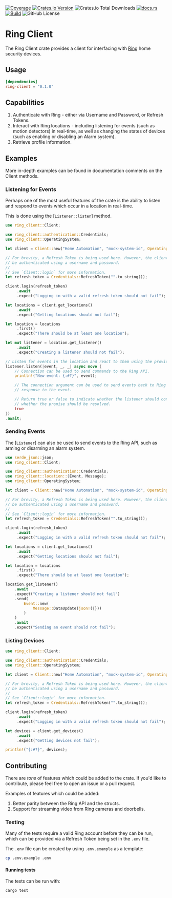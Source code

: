 [![Coverage](https://api.coveragerobot.com/v1/graph/github/ryanmab/ring-client/badge.svg?token=5444eb416f4cfd4c632e25248d55ebab0e143552813434179b)](https://coveragerobot.com)
[![Crates.io Version](https://img.shields.io/crates/v/ring-client)](https://crates.io/crates/ring-client)
![Crates.io Total Downloads](https://img.shields.io/crates/d/ring-client)
[![docs.rs](https://img.shields.io/docsrs/ring-client)](https://docs.rs/ring-client)
[![Build](https://github.com/ryanmab/ring-client/actions/workflows/build.yml/badge.svg)](https://github.com/ryanmab/ring-client/actions/workflows/build.yml)
![GitHub License](https://img.shields.io/github/license/ryanmab/ring-client)

<!-- cargo-rdme start -->

# Ring Client

The Ring Client crate provides a client for interfacing with [Ring](https://www.ring.com/)
home security devices.

## Usage
```toml
[dependencies]
ring-client = "0.1.0"
```

## Capabilities

1. Authenticate with Ring - either via Username and Password, or Refresh Tokens.
2. Interact with Ring locations - including listening for events (such as motion detectors) in
   real-time, as well as changing the states of devices (such as enabling or disabling an Alarm system).
3. Retrieve profile information.

## Examples

More in-depth examples can be found in documentation comments on the Client methods.

### Listening for Events

Perhaps one of the most useful features of the crate is the ability to listen and respond to
events which occur in a location in real-time.

This is done using the [`Listener::listen`] method.

```rust
use ring_client::Client;

use ring_client::authentication::Credentials;
use ring_client::OperatingSystem;

let client = Client::new("Home Automation", "mock-system-id", OperatingSystem::Ios);

// For brevity, a Refresh Token is being used here. However, the client can also
// be authenticated using a username and password.
//
// See `Client::login` for more information.
let refresh_token = Credentials::RefreshToken("".to_string());

client.login(refresh_token)
     .await
     .expect("Logging in with a valid refresh token should not fail");

let locations = client.get_locations()
     .await
     .expect("Getting locations should not fail");

let location = locations
     .first()
     .expect("There should be at least one location");

let mut listener = location.get_listener()
     .await
     .expect("Creating a listener should not fail");

// Listen for events in the location and react to them using the provided closure.
listener.listen(|event, _, _| async move {
    // Connection can be used to send commands to the Ring API.
    println!("New event: {:#?}", event);

    // The connection argument can be used to send events back to Ring in
    // response to the event.

    // Return true or false to indicate whether the listener should continue listening, or
    // whether the promise should be resolved.
    true
})
.await;

```

### Sending Events

The [`Listener`] can also be used to send events to the Ring API, such as arming or disarming an alarm
system.

```rust
use serde_json::json;
use ring_client::Client;

use ring_client::authentication::Credentials;
use ring_client::location::{Event, Message};
use ring_client::OperatingSystem;

let client = Client::new("Home Automation", "mock-system-id", OperatingSystem::Ios);

// For brevity, a Refresh Token is being used here. However, the client can also
// be authenticated using a username and password.
//
// See `Client::login` for more information.
let refresh_token = Credentials::RefreshToken("".to_string());

client.login(refresh_token)
     .await
     .expect("Logging in with a valid refresh token should not fail");

let locations = client.get_locations()
     .await
     .expect("Getting locations should not fail");

let location = locations
     .first()
     .expect("There should be at least one location");

location.get_listener()
    .await
    .expect("Creating a listener should not fail")
    .send(
        Event::new(
            Message::DataUpdate(json!({}))
        )
    )
    .await
    .expect("Sending an event should not fail");
```

### Listing Devices

```rust
use ring_client::Client;

use ring_client::authentication::Credentials;
use ring_client::OperatingSystem;

let client = Client::new("Home Automation", "mock-system-id", OperatingSystem::Ios);

// For brevity, a Refresh Token is being used here. However, the client can also
// be authenticated using a username and password.
//
// See `Client::login` for more information.
let refresh_token = Credentials::RefreshToken("".to_string());

client.login(refresh_token)
     .await
     .expect("Logging in with a valid refresh token should not fail");

let devices = client.get_devices()
     .await
     .expect("Getting devices not fail");

println!("{:#?}", devices);
```

## Contributing

There are _tons_ of features which could be added to the crate. If you'd like to contribute, please
feel free to open an issue or a pull request.

Examples of features which could be added:
1. Better parity between the Ring API and the structs.
2. Support for streaming video from Ring cameras and doorbells.

### Testing

Many of the tests require a valid Ring account before they can be run, which can be provided
via a Refresh Token being set in the `.env` file.

The `.env` file can be created by using `.env.example` as a template:
```sh
cp .env.example .env
```
#### Running tests
The tests can be run with:
```sh
cargo test
```

<!-- cargo-rdme end -->
